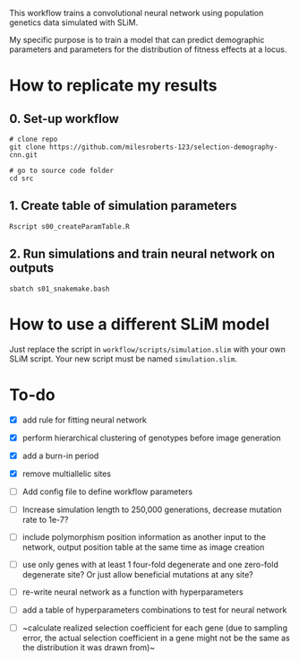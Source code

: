This workflow trains a convolutional neural network using population genetics data simulated with SLiM. 

My specific purpose is to train a model that can predict demographic parameters and parameters for the distribution of fitness effects at a locus.

# How to replicate my results

## 0. Set-up workflow

```
# clone repo
git clone https://github.com/milesroberts-123/selection-demography-cnn.git

# go to source code folder
cd src
```

## 1. Create table of simulation parameters

`Rscript s00_createParamTable.R`

## 2. Run simulations and train neural network on outputs

`sbatch s01_snakemake.bash`

# How to use a different SLiM model

Just replace the script in `workflow/scripts/simulation.slim` with your own SLiM script. Your new script must be named `simulation.slim`.

# To-do

- [x] add rule for fitting neural network

- [x] perform hierarchical clustering of genotypes before image generation

- [x] add a burn-in period

- [x] remove multiallelic sites

- [ ] Add config file to define workflow parameters

- [ ] Increase simulation length to 250,000 generations, decrease mutation rate to 1e-7?

- [ ] include polymorphism position information as another input to the network, output position table at the same time as image creation

- [ ] use only genes with at least 1 four-fold degenerate and one zero-fold degenerate site? Or just allow beneficial mutations at any site?

- [ ] re-write neural network as a function with hyperparameters

- [ ] add a table of hyperparameters combinations to test for neural network

- [ ] ~calculate realized selection coefficient for each gene (due to sampling error, the actual selection coefficient in a gene might not be the same as the distribution it was drawn from)~




